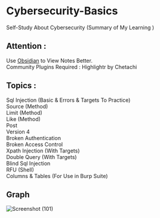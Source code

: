 # Cybersecurity-Basics
Self-Study About Cybersecurity (Summary of My Learning )

## Attention :
Use [Obsidian](https://obsidian.md/download) to View Notes Better. <br />
Community Plugins Required : Highlightr by Chetachi <br />

## Topics :
Sql Injection (Basic & Errors & Targets To Practice) <br />
Source (Method) <br />
Limit (Method) <br />
Like (Method) <br />
Post <br />
Version 4 <br />
Broken Authentication <br />
Broken Access Control <br />
Xpath Injection (With Targets) <br />
Double Query (With Targets) <br />
Blind Sql Injection <br />
RFU (Shell) <br />
Columns & Tables (For Use in Burp Suite)

## Graph
![Screenshot (101)](https://user-images.githubusercontent.com/92028364/224264158-dc4e51cd-8db2-4097-bffb-f8316f2e95b6.png)
